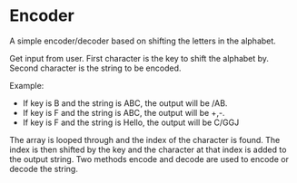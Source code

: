 # Encoder

A simple encoder/decoder based on shifting the letters in the alphabet.

Get input from user. First character is the key to shift the alphabet by.
Second character is the string to be encoded.

Example:

- If key is B and the string is ABC, the output will be /AB. 
- If key is F and the string is ABC, the output will be +,-. 
- If key is F and the string is Hello, the output will be C/GGJ
	
The array is looped through and the index of the character is found.
The index is then shifted by the key and the character at that index is added to the output string.
Two methods encode and decode are used to encode or decode the string.
